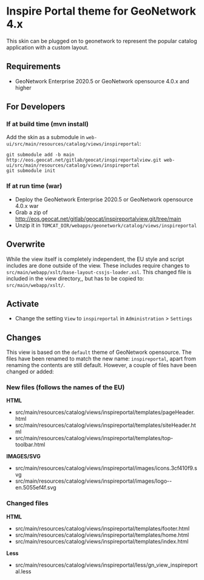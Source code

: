 # Inspire Portal theme for GeoNetwork 4.x
This skin can be plugged on to geonetwork to represent the popular catalog application with a custom layout.

## Requirements

- GeoNetwork Enterprise 2020.5 or GeoNetwork opensource 4.0.x and higher

## For Developers

### If at build time (mvn install)

Add the skin as a submodule in `web-ui/src/main/resources/catalog/views/inspireportal`:
```
git submodule add -b main http://eos.geocat.net/gitlab/geocat/inspireportalview.git web-ui/src/main/resources/catalog/views/inspireportal
git submodule init
```

### If at run time (war)

- Deploy the GeoNetwork Enterprise 2020.5 or GeoNetwork opensource 4.0.x war
- Grab a zip of http://eos.geocat.net/gitlab/geocat/inspireportalview.git/tree/main
- Unzip it in `TOMCAT_DIR/webapps/geonetwork/catalog/views/inspireportal`

## Overwrite

While the view itself is completely independent, the EU style and script includes are done outside of the view.
These includes require changes to `src/main/webapp/xslt/base-layout-cssjs-loader.xsl`. This changed file is included in the view directory,,
but has to be copied to: `src/main/webapp/xslt/`.

## Activate

- Change the setting `View` to `inspireportal` in  `Administration` > `Settings`

## Changes

This view is based on the `default` theme of GeoNetwork opensource. The files have been renamed to match the new name: `inspireportal`, apart from renaming the contents are still default.
However, a couple of files have been changed or added:

### New files (follows the names of the EU)

**HTML**
- src/main/resources/catalog/views/inspireportal/templates/pageHeader.html
- src/main/resources/catalog/views/inspireportal/templates/siteHeader.html
- src/main/resources/catalog/views/inspireportal/templates/top-toolbar.html

**IMAGES/SVG**
- src/main/resources/catalog/views/inspireportal/images/icons.3cf410f9.svg
- src/main/resources/catalog/views/inspireportal/images/logo--en.5055ef4f.svg

### Changed files

**HTML**
- src/main/resources/catalog/views/inspireportal/templates/footer.html
- src/main/resources/catalog/views/inspireportal/templates/home.html
- src/main/resources/catalog/views/inspireportal/templates/index.html

**Less**
- src/main/resources/catalog/views/inspireportal/less/gn_view_inspireportal.less
